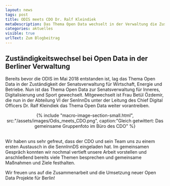 ```yaml
---
layout: news
tags: post
title: ODIS meets CDO Dr. Ralf Kleindiek
metaDescription: Das Thema Open Data wechselt in der Verwaltung die Zuständigkeit. Wir konnten bereits die neuen und alten Ansprechpersonen kennenlernen und ein erstes Gespärch führen.
categories: aktuelles
visible: true
urlText: Zum Blogbeitrag
---
```

## Zuständigkeitswechsel bei Open Data in der Berliner Verwaltung

Bereits bevor die ODIS im Mai 2018 entstanden ist, lag das Thema Open Data in der Zuständigkeit der Senatsverwaltung für Wirtschaft, Energie und Betriebe. Nun ist das Thema Open Data zur Senatsverwaltung für Inneres, Digitalisierung und Sport gewechselt. Mitgewechselt ist Frau Betül Özdemir, die nun in der Abteilung VI der SenInnDs unter der Leitung des Chief Digital Officers Dr. Ralf Kleindiek das Thema Open Data weiter vorantreiben.


<center>
{% include "macro-image-section-small.html", src:"/assets/images/Odis_meets_CDO.png",  caption:"Gleich getwittert: Das gemeinsame Gruppenfoto im Büro des CDO" %}
</center>
<br>


Wir haben uns sehr gefreut, dass der CDO und sein Team uns zu einem ersten Austausch in die SennInnDS eingeladen hat. Im gemeinsamen Gespräch konnten wir nochmal vertieft unsere Arbeit vorstellen und anschließend bereits viele Themen besprechen und gemeinsame Maßnahmen und Ziele festhalten. 

Wir freuen uns auf die Zusammenarbeit und die Umsetzung neuer Open Data Projekte für Berlin!
